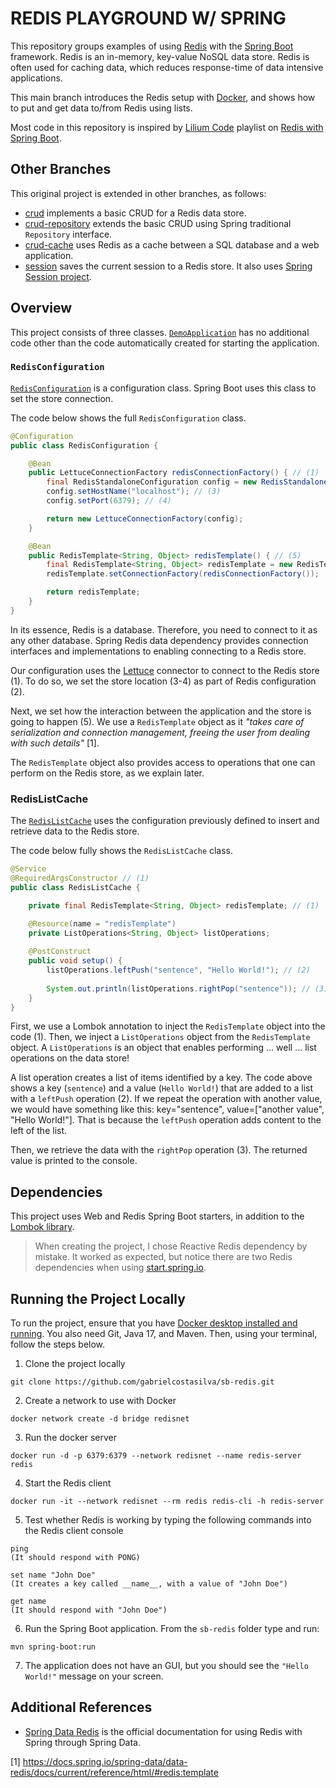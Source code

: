 # REDIS PLAYGROUND W/ SPRING
This repository groups examples of using [Redis](https://redis.io) with the [Spring Boot](https://spring.io/projects/spring-boot) framework. Redis is an in-memory, key-value NoSQL data store. Redis is often used for caching data, which reduces response-time of data intensive applications.

This main branch introduces the Redis setup with [Docker](https://www.docker.com), and shows how to put and get data to/from Redis using lists.

Most code in this repository is inspired by [Lilium Code](https://www.youtube.com/@liliumcode6666) playlist on [Redis with Spring Boot](https://youtube.com/playlist?list=PLXy8DQl3058PrUKdnSn6e49Cx-rvT3Kv3).

## Other Branches

This original project is extended in other branches, as follows:

- [crud](https://github.com/gabrielcostasilva/sb-redis/tree/crud) implements a basic CRUD for a Redis data store.
- [crud-repository](https://github.com/gabrielcostasilva/sb-redis/tree/crud-repository) extends the basic CRUD using Spring traditional `Repository` interface.
- [crud-cache](https://github.com/gabrielcostasilva/sb-redis/tree/crud-cache) uses Redis as a cache between a SQL database and a web application.
- [session](https://github.com/gabrielcostasilva/sb-redis/tree/session) saves the current session to a Redis store. It also uses [Spring Session project](https://docs.spring.io/spring-session/reference/index.html).

## Overview
This project consists of three classes. [`DemoApplication`](./src/main/java/com/example/demo/DemoApplication.java) has no additional code other than the code automatically created for starting the application.

### `RedisConfiguration`

[`RedisConfiguration`](./src/main/java/com/example/demo/RedisConfiguration.java) is a configuration class. Spring Boot uses this class to set the store connection.

The code below shows the full `RedisConfiguration` class.

```java
@Configuration
public class RedisConfiguration {

    @Bean
    public LettuceConnectionFactory redisConnectionFactory() { // (1)
        final RedisStandaloneConfiguration config = new RedisStandaloneConfiguration(); // (2)
        config.setHostName("localhost"); // (3)
        config.setPort(6379); // (4)

        return new LettuceConnectionFactory(config);
    }

    @Bean
    public RedisTemplate<String, Object> redisTemplate() { // (5)
        final RedisTemplate<String, Object> redisTemplate = new RedisTemplate<>();
        redisTemplate.setConnectionFactory(redisConnectionFactory());

        return redisTemplate;
    }
}
```

In its essence, Redis is a database. Therefore, you need to connect to it as any other database. Spring Redis data dependency provides connection interfaces and implementations to enabling connecting to a Redis store.

Our configuration uses the [Lettuce](https://github.com/lettuce-io/lettuce-core) connector to connect to the Redis store (1). To do so, we set the store location (3-4) as part of Redis configuration (2).

Next, we set how the interaction between the application and the store is going to happen (5). We use a `RedisTemplate` object as it _"takes care of serialization and connection management, freeing the user from dealing with such details"_ [1].

The `RedisTemplate` object also provides access to operations that one can perform on the Redis store, as we explain later.

### RedisListCache
The [`RedisListCache`](./src/main/java/com/example/demo/RedisListCache.java) uses the configuration previously defined to insert and retrieve data to the Redis store.

The code below fully shows the `RedisListCache` class.

```java
@Service
@RequiredArgsConstructor // (1)
public class RedisListCache {

    private final RedisTemplate<String, Object> redisTemplate; // (1)

    @Resource(name = "redisTemplate")
    private ListOperations<String, Object> listOperations;
        
    @PostConstruct
    public void setup() {
    	listOperations.leftPush("sentence", "Hello World!"); // (2)
    	
    	System.out.println(listOperations.rightPop("sentence")); // (3)
    }
}
```
First, we use a Lombok annotation to inject the `RedisTemplate` object into the code (1). Then, we inject a `ListOperations` object from the `RedisTemplate` object. A `ListOperations` is an object that enables performing ... well ... list operations on the data store!

A list operation creates a list of items identified by a key. The code above shows a key (`sentence`) and a value (`Hello World!`) that are added to a list with a `leftPush` operation (2). If we repeat the operation with another value, we would have something like this: key="sentence", value=["another value", "Hello World!"]. That is because the `leftPush` operation adds content to the left of the list.

Then, we retrieve the data with the `rightPop` operation (3). The returned value is printed to the console.

## Dependencies
This project uses Web and Redis Spring Boot starters, in addition to the [Lombok library](https://projectlombok.org). 

> When creating the project, I chose Reactive Redis dependency by mistake. It worked as expected, but notice there are two Redis dependencies when using [start.spring.io](https://start.spring.io).

## Running the Project Locally
To run the project, ensure that you have [Docker desktop installed and running](https://www.docker.com/products/docker-desktop/). You also need Git, Java 17, and Maven. Then, using your terminal, follow the steps below.

1. Clone the project locally

```
git clone https://github.com/gabrielcostasilva/sb-redis.git
```

2. Create a network to use with Docker

```
docker network create -d bridge redisnet
```

3. Run the docker server

```
docker run -d -p 6379:6379 --network redisnet --name redis-server redis
```

4. Start the Redis client

```
docker run -it --network redisnet --rm redis redis-cli -h redis-server
```

5. Test whether Redis is working by typing the following commands into the Redis client console

```
ping
(It should respond with PONG)

set name "John Doe"
(It creates a key called __name__, with a value of "John Doe")

get name
(It should respond with "John Doe")
```
6. Run the Spring Boot application. From the `sb-redis` folder type and run:

```
mvn spring-boot:run
```

7. The application does not have an GUI, but you should see the  `"Hello World!"` message on your screen.

## Additional References
- [Spring Data Redis](https://docs.spring.io/spring-data/data-redis/docs/current/reference/html/#introduction) is the official documentation for using Redis with Spring through Spring Data.

[1] https://docs.spring.io/spring-data/data-redis/docs/current/reference/html/#redis:template